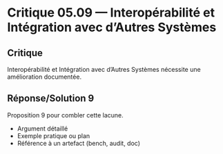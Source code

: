 # Critique 05.09 — Interopérabilité et Intégration avec d’Autres Systèmes

## Critique
Interopérabilité et Intégration avec d’Autres Systèmes nécessite une amélioration documentée.

## Réponse/Solution 9
Proposition 9 pour combler cette lacune.

- Argument détaillé
- Exemple pratique ou plan
- Référence à un artefact (bench, audit, doc)
